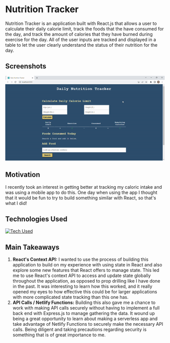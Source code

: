 # Nutrition Tracker

Nutrition Tracker is an application built with React.js that allows a user to calculate their daily calorie limit, track the foods that the have consumed for the day, and track the amount of calories that they have burned during exercise for the day. All of the user inputs are tracked and displayed in a table to let the user clearly understand the status of their nutrition for the day.

## Screenshots
![GIF Demo](https://github.com/Rich5656/nutrition-app/blob/main/nutrition-app-video.gif)


## Motivation

I recently took an interest in getting better at tracking my caloric intake and was using a mobile app to do this. One day when using the app I thought that it would be fun to try to build something similar with React, so that's what I did!

## Technologies Used

[![Tech Used](https://skillicons.dev/icons?i=react,js,html,css,git,github,netlify)](https://skillicons.dev)

## Main Takeaways

1. __React's Context API:__ I wanted to use the process of building this application to build on my experience with using state in React and also explore some new features that React offers to manage state. This led me to use React's context API to access and update state globally throughout the application, as opposed to prop drilling like I have done in the past. It was interesting to learn how this worked, and it really opened my eyes to how effective this could be for larger applications with more complicated state tracking than this one has.
2. __API Calls / Netlify Functions:__ Building this also gave me a chance to work with making API calls securely without having to implement a full back end with Express.js to manage gathering the data. It wound up being a great opportunity to learn about making a serverless app and take advantage of Netlify Functions to securely make the necessary API calls. Being diligent and taking precautions regarding security is something that is of great importance to me. 
